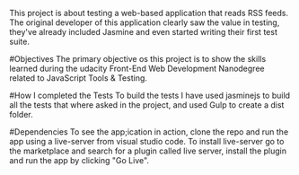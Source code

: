 
This project is about testing a web-based application that reads RSS feeds. The original developer of this application clearly saw the value in testing, they've already included Jasmine and even started writing their first test suite.

#Objectives
The primary objective os this project is to show the skills learned during the udacity Front-End Web Development Nanodegree related to JavaScript Tools & Testing.

#How I completed the Tests
To build the tests I have used jasminejs to build all the tests that where asked in the project, and used Gulp to create a dist folder.

#Dependencies
To see the app;ication in action, clone the repo and run the app using a live-server from visual studio code. To install live-server go to the marketplace and search for a plugin called live server, install the plugin and run the app by clicking "Go Live".
